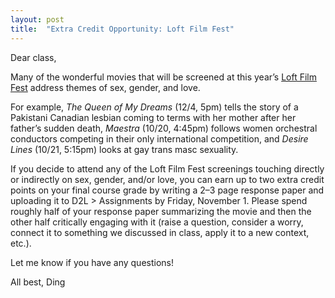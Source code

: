 ```yaml
---
layout: post
title:  "Extra Credit Opportunity: Loft Film Fest"
---
```


Dear class,

Many of the wonderful movies that will be screened at this year’s [Loft Film Fest](https://loftcinema.org/wp-content/uploads/2024/10/lff-2024-program-pages-01.pdf) address themes of sex, gender, and love.

For example, *The Queen of My Dreams* (12/4, 5pm) tells the story of a Pakistani Canadian lesbian coming to terms with her mother after her father’s sudden death, *Maestra* (10/20, 4:45pm) follows women orchestral conductors competing in their only international competition, and *Desire Lines* (10/21, 5:15pm) looks at gay trans masc sexuality.

If you decide to attend any of the Loft Film Fest screenings touching directly or indirectly on sex, gender, and/or love, you can earn up to two extra credit points on your final course grade by writing a 2–3 page response paper and uploading it to D2L > Assignments by Friday, November 1. Please spend roughly half of your response paper summarizing the movie and then the other half critically engaging with it (raise a question, consider a worry, connect it to something we discussed in class, apply it to a new context, etc.).

Let me know if you have any questions!

All best,
Ding